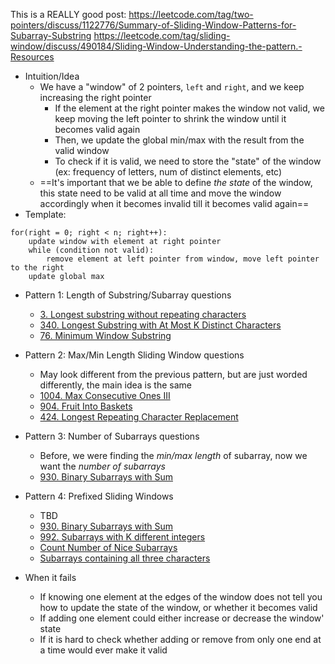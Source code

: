 
This is a REALLY good post: https://leetcode.com/tag/two-pointers/discuss/1122776/Summary-of-Sliding-Window-Patterns-for-Subarray-Substring
https://leetcode.com/tag/sliding-window/discuss/490184/Sliding-Window-Understanding-the-pattern.-Resources

- Intuition/Idea
	- We have a "window" of 2 pointers, `left` and `right`, and we keep increasing the right pointer
		- If the element at the right pointer makes the window not valid, we keep moving the left pointer to shrink the window until it becomes valid again
		- Then, we update the global min/max with the result from the valid window
		- To check if it is valid, we need to store the "state" of the window (ex: frequency of letters, num of distinct elements, etc)
	- ==It's important that we be able to define *the state* of the window, this state need to be valid at all time and move the window accordingly when it becomes invalid till it becomes valid again== 
- Template:
```
for(right = 0; right < n; right++):
    update window with element at right pointer
    while (condition not valid):
        remove element at left pointer from window, move left pointer to the right
    update global max
```

- Pattern 1: Length of Substring/Subarray questions
	- [3. Longest substring without repeating characters](https://leetcode.com/problems/longest-substring-without-repeating-characters/)
	- [340. Longest Substring with At Most K Distinct Characters](https://leetcode.com/problems/longest-substring-with-at-most-k-distinct-characters/)
	- [76. Minimum Window Substring](https://leetcode.com/problems/minimum-window-substring/solution/)
- Pattern 2: Max/Min Length Sliding Window questions
	- May look different from the previous pattern, but are just worded differently, the main idea is the same
	- [1004. Max Consecutive Ones III](https://leetcode.com/problems/max-consecutive-ones-iii/)
	- [904. Fruit Into Baskets](https://leetcode.com/problems/fruit-into-baskets/)
	- [424. Longest Repeating Character Replacement](https://leetcode.com/problems/longest-repeating-character-replacement/)
- Pattern 3: Number of Subarrays questions
	-  Before, we were finding the *min/max length* of subarray, now we want the *number of subarrays*
	- [930. Binary Subarrays with Sum](https://leetcode.com/problems/binary-subarrays-with-sum/)
- Pattern 4: Prefixed Sliding Windows
	- TBD
	- [930. Binary Subarrays with Sum](https://leetcode.com/problems/binary-subarrays-with-sum/)
	- [992. Subarrays with K different integers](https://leetcode.com/problems/subarrays-with-k-different-integers/)
	- [Count Number of Nice Subarrays](https://leetcode.com/problems/count-number-of-nice-subarrays/)
	- [Subarrays containing all three characters](https://leetcode.com/problems/number-of-substrings-containing-all-three-characters)


- When it fails
	- If knowing one element at the edges of the window does not tell you how to update the state of the window, or whether it becomes valid
	- If adding one element could either increase or decrease the window' state
	- If it is hard to check whether adding or remove from only one end at a time would ever make it valid